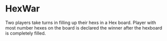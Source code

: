 # HexWar
Two players take turns in filling up their hexs in a Hex board. 
Player with most number hexes on the board is declared the winner after the hexboard is completely filled.
